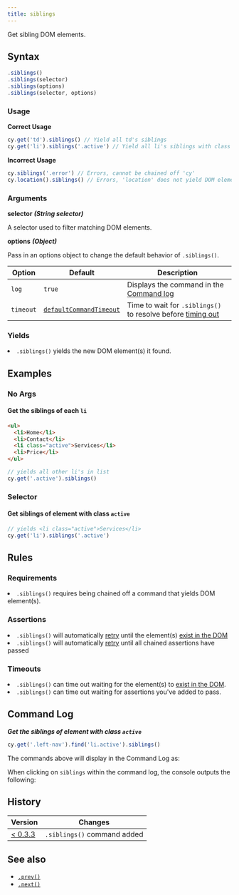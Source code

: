 ```yaml
---
title: siblings
---
```


Get sibling DOM elements.

## Syntax

```javascript
.siblings()
.siblings(selector)
.siblings(options)
.siblings(selector, options)
```

### Usage

**<Icon name="check-circle" color="green"></Icon> Correct Usage**

```javascript
cy.get('td').siblings() // Yield all td's siblings
cy.get('li').siblings('.active') // Yield all li's siblings with class '.active'
```

**<Icon name="exclamation-triangle" color="red"></Icon> Incorrect Usage**

```javascript
cy.siblings('.error') // Errors, cannot be chained off 'cy'
cy.location().siblings() // Errors, 'location' does not yield DOM element
```

### Arguments

**<Icon name="angle-right"></Icon> selector** **_(String selector)_**

A selector used to filter matching DOM elements.

**<Icon name="angle-right"></Icon> options** **_(Object)_**

Pass in an options object to change the default behavior of `.siblings()`.

| Option    | Default                                                              | Description                                                                              |
| --------- | -------------------------------------------------------------------- | ---------------------------------------------------------------------------------------- |
| `log`     | `true`                                                               | Displays the command in the [Command log](/guides/core-concepts/test-runner#Command-Log) |
| `timeout` | [`defaultCommandTimeout`](/guides/references/configuration#Timeouts) | Time to wait for `.siblings()` to resolve before [timing out](#Timeouts)                 |

### Yields [<Icon name="question-circle"/>](/guides/core-concepts/introduction-to-cypress#Subject-Management)

<List><li>`.siblings()` yields the new DOM element(s) it found.</li></List>

## Examples

### No Args

#### Get the siblings of each `li`

```html
<ul>
  <li>Home</li>
  <li>Contact</li>
  <li class="active">Services</li>
  <li>Price</li>
</ul>
```

```javascript
// yields all other li's in list
cy.get('.active').siblings()
```

### Selector

#### Get siblings of element with class `active`

```javascript
// yields <li class="active">Services</li>
cy.get('li').siblings('.active')
```

## Rules

### Requirements [<Icon name="question-circle"/>](/guides/core-concepts/introduction-to-cypress#Chains-of-Commands)

<List><li>`.siblings()` requires being chained off a command that yields DOM
element(s).</li></List>

### Assertions [<Icon name="question-circle"/>](/guides/core-concepts/introduction-to-cypress#Assertions)

<List><li>`.siblings()` will automatically
[retry](/guides/core-concepts/retry-ability) until the element(s)
[exist in the DOM](/guides/core-concepts/introduction-to-cypress#Default-Assertions)</li><li>`.siblings()`
will automatically [retry](/guides/core-concepts/retry-ability) until all
chained assertions have passed</li></List>

### Timeouts [<Icon name="question-circle"/>](/guides/core-concepts/introduction-to-cypress#Timeouts)

<List><li>`.siblings()` can time out waiting for the element(s) to
[exist in the DOM](/guides/core-concepts/introduction-to-cypress#Default-Assertions).</li><li>`.siblings()`
can time out waiting for assertions you've added to pass.</li></List>

## Command Log

**_Get the siblings of element with class `active`_**

```javascript
cy.get('.left-nav').find('li.active').siblings()
```

The commands above will display in the Command Log as:

<DocsImage src="/img/api/siblings/find-siblings-of-dom-elements-to-test.png" alt="Command Log siblings" ></DocsImage>

When clicking on `siblings` within the command log, the console outputs the
following:

<DocsImage src="/img/api/siblings/console-log-of-sibling-elements.png" alt="Console Log siblings" ></DocsImage>

## History

| Version                                       | Changes                     |
| --------------------------------------------- | --------------------------- |
| [< 0.3.3](/guides/references/changelog#0-3-3) | `.siblings()` command added |

## See also

- [`.prev()`](/api/commands/prev)
- [`.next()`](/api/commands/next)
